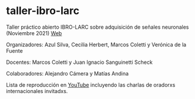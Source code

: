 # taller-ibro-larc
Taller práctico abierto IBRO-LARC sobre adquisición de señales neuronales (Noviembre 2021)
 [Web](https://bit.ly/TALLERNEUROLATAM)

Organizadores: Azul Silva, Cecilia Herbert, Marcos Coletti y Verónica de la Fuente

Docentes: Marcos Coletti y Juan Ignacio Sanguinetti Scheck

Colaboradores: Alejandro Cámera y Matías Andina

Lista de reproducción en [YouTube](https://youtube.com/playlist?list=PL2ttpDKStgJAIu2jOuGwjMjh1IACVgq0k) incluyendo las charlas de oradorxs internacionales invitadxs.
